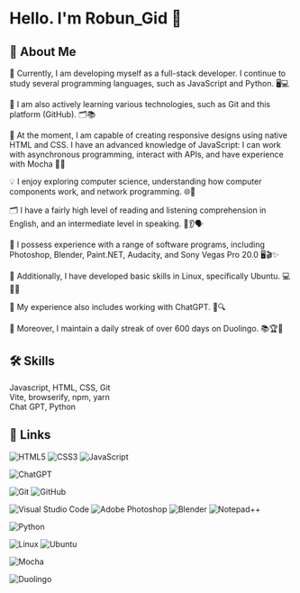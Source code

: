 
# Hello. I'm Robun_Gid 👋


## 🚀 About Me
🌟 Currently, I am developing myself as a full-stack developer. I continue to study several programming languages, such as JavaScript and Python. 🖥️💻

🚀 I am also actively learning various technologies, such as Git and this platform (GitHub). 🗂️📚

🎨 At the moment, I am capable of creating responsive designs using native HTML and CSS. I have an advanced knowledge of JavaScript: I can work with asynchronous programming, interact with APIs, and have experience with Mocha 🔄📡

💡 I enjoy exploring computer science, understanding how computer components work, and network programming. 🌐🔧

🗂️ I have a fairly high level of reading and listening comprehension in English, and an intermediate level in speaking. 📖👂🗣️

🎨 I possess experience with a range of software programs, including Photoshop, Blender, Paint.NET, Audacity, and Sony Vegas Pro 20.0 🖥️🎬✨

🐧 Additionally, I have developed basic skills in Linux, specifically Ubuntu. 💻🚀🔧

🤖 My experience also includes working with ChatGPT. 💬🔍

🦉 Moreover, I maintain a daily streak of over 600 days on Duolingo. 📚🏆🎉

## 🛠 Skills
Javascript, HTML, CSS, Git  
Vite, browserify, npm, yarn  
Chat GPT, Python  


## 🔗 Links
![HTML5](https://img.shields.io/badge/html5-%23E34F26.svg?style=for-the-badge&logo=html5&logoColor=white)
![CSS3](https://img.shields.io/badge/css3-%231572B6.svg?style=for-the-badge&logo=css3&logoColor=white)
![JavaScript](https://img.shields.io/badge/javascript-%23323330.svg?style=for-the-badge&logo=javascript&logoColor=%23F7DF1E)

![ChatGPT](https://img.shields.io/badge/chatGPT-74aa9c?style=for-the-badge&logo=openai&logoColor=white)

![Git](https://img.shields.io/badge/git-%23F05033.svg?style=for-the-badge&logo=git&logoColor=white)
![GitHub](https://img.shields.io/badge/github-%23121011.svg?style=for-the-badge&logo=github&logoColor=white)

![Visual Studio Code](https://img.shields.io/badge/Visual%20Studio%20Code-0078d7.svg?style=for-the-badge&logo=visual-studio-code&logoColor=white)
![Adobe Photoshop](https://img.shields.io/badge/adobe%20photoshop-%2331A8FF.svg?style=for-the-badge&logo=adobe%20photoshop&logoColor=white)
![Blender](https://img.shields.io/badge/blender-%23F5792A.svg?style=for-the-badge&logo=blender&logoColor=white)
![Notepad++](https://img.shields.io/badge/Notepad++-90E59A.svg?style=for-the-badge&logo=notepad%2b%2b&logoColor=black)


![Python](https://img.shields.io/badge/python-3670A0?style=for-the-badge&logo=python&logoColor=ffdd54)

![Linux](https://img.shields.io/badge/Linux-FCC624?style=for-the-badge&logo=linux&logoColor=black)
![Ubuntu](https://img.shields.io/badge/Ubuntu-E95420?style=for-the-badge&logo=ubuntu&logoColor=white)

![Mocha](https://img.shields.io/badge/-mocha-%238D6748?style=for-the-badge&logo=mocha&logoColor=white)


![Duolingo](https://img.shields.io/badge/Duolingo-%234DC730.svg?style=for-the-badge&logo=Duolingo&logoColor=white)
